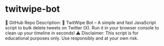 # twitwipe-bot
📌 GitHub Repo Description:  🚀 TwitWipe Bot – A simple and fast JavaScript script to bulk delete tweets on Twitter (X). 
Run it in your browser console to clean up your timeline in seconds!
⚠ Disclaimer: This script is for educational purposes only. Use responsibly and at your own risk.
